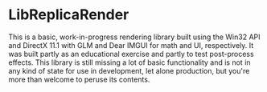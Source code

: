 # LibReplicaRender

This is a basic, work-in-progress rendering library built using the Win32 API and DirectX 11.1 with GLM and Dear IMGUI for math and UI, respectively. It was built partly as an educational exercise and partly to test post-process effects. This library is still missing a lot of basic functionality and is not in any kind of state for use in development, let alone production, but you're more than welcome to peruse its contents.
